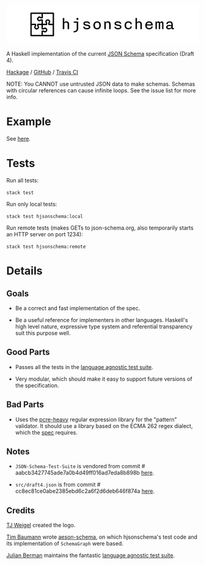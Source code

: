 ![hjsonschema logo](./logo.jpg)

A Haskell implementation of the current [JSON Schema](http://json-schema.org/) specification (Draft 4).

[Hackage](https://hackage.haskell.org/package/hjsonschema) / [GitHub](https://github.com/seagreen/hjsonschema) / [Travis CI](https://travis-ci.org/seagreen/hjsonschema)

NOTE: You CANNOT use untrusted JSON data to make schemas. Schemas with circular references can cause infinite loops. See the issue list for more info.

# Example

See [here](https://github.com/seagreen/hjsonschema/blob/master/examples/Simple.hs).

# Tests

Run all tests:

`stack test`

Run only local tests:

`stack test hjsonschema:local`

Run remote tests (makes GETs to json-schema.org, also temporarily starts an HTTP server on port 1234):

`stack test hjsonschema:remote`

# Details

## Goals

+ Be a correct and fast implementation of the spec.

+ Be a useful reference for implementers in other languages. Haskell's high level nature, expressive type system and referential transparency suit this purpose well.

## Good Parts

+ Passes all the tests in the [language agnostic test suite](https://github.com/json-schema/JSON-Schema-Test-Suite).

+ Very modular, which should make it easy to support future versions of the specification.

## Bad Parts

+ Uses the [pcre-heavy](https://hackage.haskell.org/package/pcre-heavy) regular expression library for the "pattern" validator. It should use a library based on the ECMA 262 regex dialect, which the [spec](http://json-schema.org/latest/json-schema-validation.html#anchor33) requires.

## Notes

+ `JSON-Schema-Test-Suite` is vendored from commit # aabcb3427745ade7a0b4d49ff016ad7eda8b898b [here](https://github.com/json-schema-org/JSON-Schema-Test-Suite).

+ `src/draft4.json` is from commit # cc8ec81ce0abe2385ebd6c2a6f2d6deb646f874a [here](https://github.com/json-schema/json-schema).

## Credits

[TJ Weigel](http://tjweigel.com/) created the logo.

[Tim Baumann](https://github.com/timjb) wrote [aeson-schema](https://hackage.haskell.org/package/aeson-schema), on which hjsonschema's test code and its implementation of `SchemaGraph` were based.

[Julian Berman](https://github.com/Julian) maintains the fantastic [language agnostic test suite](https://github.com/json-schema/JSON-Schema-Test-Suite).
